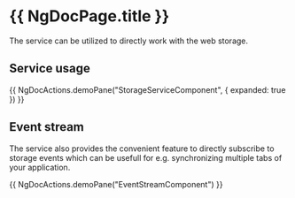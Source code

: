 # {{ NgDocPage.title }}

The service can be utilized to directly work with the web storage.

## Service usage

{{ NgDocActions.demoPane("StorageServiceComponent", { expanded: true }) }}

## Event stream

The service also provides the convenient feature to directly subscribe to storage events which can be usefull for e.g. synchronizing multiple tabs of your application.

{{ NgDocActions.demoPane("EventStreamComponent") }}
